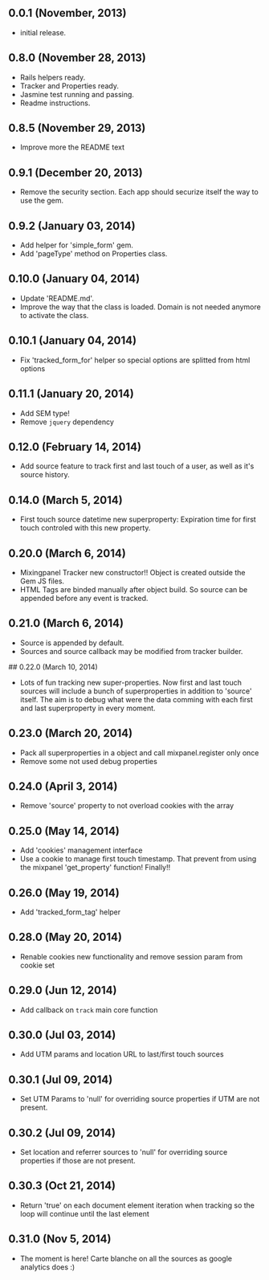 ## 0.0.1 (November, 2013)

* initial release.

## 0.8.0 (November 28, 2013)

* Rails helpers ready.
* Tracker and Properties ready.
* Jasmine test running and passing.
* Readme instructions.

## 0.8.5 (November 29, 2013)

* Improve more the README text

## 0.9.1 (December 20, 2013)

* Remove the security section. Each app should securize itself the way to use the gem.

## 0.9.2 (January 03, 2014)

* Add helper for 'simple_form' gem.
* Add 'pageType' method on Properties class.

## 0.10.0 (January 04, 2014)

* Update 'README.md'.
* Improve the way that the class is loaded. Domain is not needed anymore to activate the class.

## 0.10.1 (January 04, 2014)

* Fix 'tracked_form_for' helper so special options are splitted from html options

## 0.11.1 (January 20, 2014)

* Add SEM type!
* Remove ```jquery``` dependency

## 0.12.0 (February 14, 2014)

* Add source feature to track first and last touch of a user, as well as it's source history.

## 0.14.0 (March 5, 2014)

* First touch source datetime new superproperty: Expiration time for first touch controled with this new property.

## 0.20.0 (March 6, 2014)

* Mixingpanel Tracker new constructor!! Object is created outside the Gem JS files.
* HTML Tags are binded manually after object build. So source can be appended before any event is tracked.

## 0.21.0 (March 6, 2014)

* Source is appended by default.
* Sources and source callback may be modified from tracker builder.

## 0.22.0 (March 10, 2014)

* Lots of fun tracking new super-properties. Now first and last touch sources
will include a bunch of superproperties in addition to 'source' itself. The aim is to debug
what were the data comming with each first and last superproperty in every moment.

## 0.23.0 (March 20, 2014)

* Pack all superproperties in a object and call mixpanel.register only once
* Remove some not used debug properties

## 0.24.0 (April 3, 2014)

* Remove 'source' property to not overload cookies with the array

## 0.25.0 (May 14, 2014)

* Add 'cookies' management interface
* Use a cookie to manage first touch timestamp. That prevent from using the mixpanel
'get_property' function! Finally!!

## 0.26.0 (May 19, 2014)

* Add 'tracked_form_tag' helper

## 0.28.0 (May 20, 2014)

* Renable cookies new functionality and remove session param from cookie set

## 0.29.0 (Jun 12, 2014)

* Add callback on ```track``` main core function

## 0.30.0 (Jul 03, 2014)

* Add UTM params and location URL to last/first touch sources

## 0.30.1 (Jul 09, 2014)

* Set UTM Params to 'null' for overriding source properties if UTM are not present.

## 0.30.2 (Jul 09, 2014)

* Set location and referrer sources to 'null' for overriding source properties if those are not present.

## 0.30.3 (Oct 21, 2014)

* Return 'true' on each document element iteration when tracking so the loop will continue until the last element
 
## 0.31.0 (Nov 5, 2014)

* The moment is here! Carte blanche on all the sources as google analytics does :)

